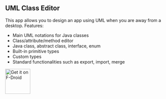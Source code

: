 UML Class Editor
----------------

This app allows you to design an app using UML when you are away from a desktop. Features:

* Main UML notations for Java classes
* Class/attribute/method editor
* Java class, abstract class, interface, enum
* Built-in primitive types
* Custom types
* Standard functionalities such as export, import, merge

[<img src="https://fdroid.gitlab.io/artwork/badge/get-it-on.png"
     alt="Get it on F-Droid"
     height="80">](https://f-droid.org/packages/com.nathaniel.motus.umlclasseditor/)
